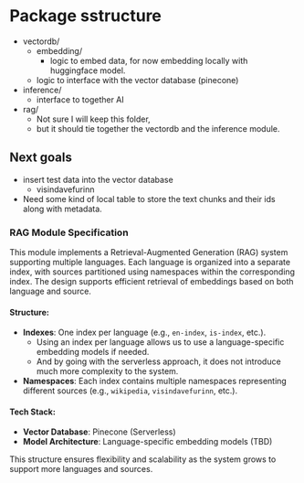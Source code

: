 # Package sstructure
 - vectordb/ 
    - embedding/ 
        - logic to embed data, for now embedding locally with huggingface model. 
    - logic to interface with the vector database (pinecone)
 - inference/
    - interface to together AI 
 - rag/
    - Not sure I will keep this folder, 
    - but it should tie together the vectordb and the inference module.


## Next goals
 - insert test data into the vector database
    - visindavefurinn
 - Need some kind of local table to store the text chunks and their ids along with metadata.
 



### RAG Module Specification

This module implements a Retrieval-Augmented Generation (RAG) system supporting multiple languages. Each language is organized into a separate index, with sources partitioned using namespaces within the corresponding index. The design supports efficient retrieval of embeddings based on both language and source.

#### Structure:
- **Indexes**: One index per language (e.g., `en-index`, `is-index`, etc.).
    - Using an index per language allows us to use a language-specific embedding models if needed. 
    - And by going with the serverless approach, it does not introduce much more complexity to the system.
- **Namespaces**: Each index contains multiple namespaces representing different sources (e.g., `wikipedia`, `visindavefurinn`, etc.).

#### Tech Stack:
- **Vector Database**: Pinecone (Serverless)
- **Model Architecture**: Language-specific embedding models (TBD)

This structure ensures flexibility and scalability as the system grows to support more languages and sources.

